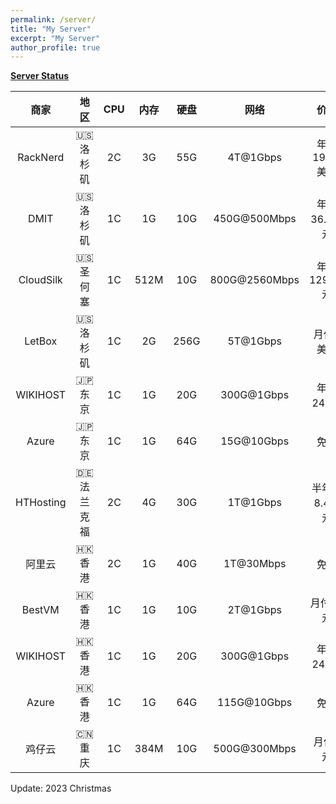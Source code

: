 ```yaml
---
permalink: /server/
title: "My Server"
excerpt: "My Server"
author_profile: true
---
```


**[Server Status](https://status.yfluo.me)**

|商家|地区|CPU|内存|硬盘|网络|价格|备注|
|:--:|:--:|:--:|:--:|:--:|:--:|:--:|:--:|
|RackNerd|🇺🇸 洛杉矶|2C|3G|55G|4T@1Gbps|年付19.99美元|洛杉矶DC02|
|DMIT|🇺🇸 洛杉矶|1C|1G|10G|450G@500Mbps|年付36.9美元|三网CN2GIA|
|CloudSilk|🇺🇸 圣何塞|1C|512M|10G|800G@2560Mbps|年付129.99元|三网4837|
|LetBox|🇺🇸 洛杉矶|1C|2G|256G|5T@1Gbps|月付2美元|256G硬盘|
|WIKIHOST|🇯🇵 东京|1C|1G|20G|300G@1Gbps|年付248元|三网直连|
|Azure|🇯🇵 东京|1C|1G|64G|15G@10Gbps|免费|Azure100|
|HTHosting|🇩🇪 法兰克福|2C|4G|30G|1T@1Gbps|半年付8.4欧元|EPYC7543|
|阿里云|🇭🇰 香港|2C|1G|40G|1T@30Mbps|免费|4837+CMI|
|BestVM|🇭🇰 香港|1C|1G|10G|2T@1Gbps|月付70元|三网CMI|
|WIKIHOST|🇭🇰 香港|1C|1G|20G|300G@1Gbps|年付249元|移动CMI|
|Azure|🇭🇰 香港|1C|1G|64G|115G@10Gbps|免费|Azure100|
|鸡仔云|🇨🇳 重庆|1C|384M|10G|500G@300Mbps|月付5元|IPv6 Only|

Update: 2023 Christmas

